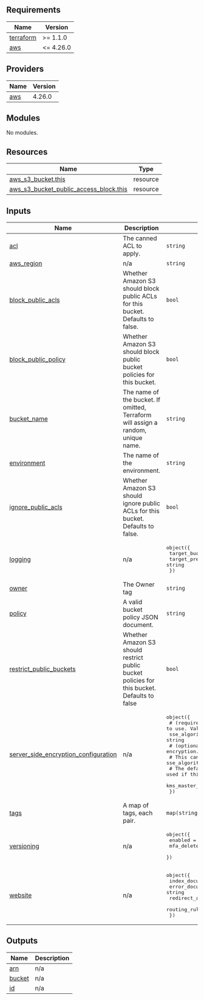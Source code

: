 <!-- markdownlint-disable -->
<!-- BEGINNING OF PRE-COMMIT-TERRAFORM DOCS HOOK -->
## Requirements

| Name | Version |
|------|---------|
| <a name="requirement_terraform"></a> [terraform](#requirement\_terraform) | >= 1.1.0 |
| <a name="requirement_aws"></a> [aws](#requirement\_aws) | <= 4.26.0 |

## Providers

| Name | Version |
|------|---------|
| <a name="provider_aws"></a> [aws](#provider\_aws) | 4.26.0 |

## Modules

No modules.

## Resources

| Name | Type |
|------|------|
| [aws_s3_bucket.this](https://registry.terraform.io/providers/hashicorp/aws/latest/docs/resources/s3_bucket) | resource |
| [aws_s3_bucket_public_access_block.this](https://registry.terraform.io/providers/hashicorp/aws/latest/docs/resources/s3_bucket_public_access_block) | resource |

## Inputs

| Name | Description | Type | Default | Required |
|------|-------------|------|---------|:--------:|
| <a name="input_acl"></a> [acl](#input\_acl) | The canned ACL to apply. | `string` | `"private"` | no |
| <a name="input_aws_region"></a> [aws\_region](#input\_aws\_region) | n/a | `string` | n/a | yes |
| <a name="input_block_public_acls"></a> [block\_public\_acls](#input\_block\_public\_acls) | Whether Amazon S3 should block public ACLs for this bucket. Defaults to false. | `bool` | `false` | no |
| <a name="input_block_public_policy"></a> [block\_public\_policy](#input\_block\_public\_policy) | Whether Amazon S3 should block public bucket policies for this bucket. | `bool` | `false` | no |
| <a name="input_bucket_name"></a> [bucket\_name](#input\_bucket\_name) | The name of the bucket. If omitted, Terraform will assign a random, unique name. | `string` | `null` | no |
| <a name="input_environment"></a> [environment](#input\_environment) | The name of the environment. | `string` | n/a | yes |
| <a name="input_ignore_public_acls"></a> [ignore\_public\_acls](#input\_ignore\_public\_acls) | Whether Amazon S3 should ignore public ACLs for this bucket. Defaults to false. | `bool` | `false` | no |
| <a name="input_logging"></a> [logging](#input\_logging) | n/a | <pre>object({<br>    target_bucket = string<br>    target_prefix = string<br>  })</pre> | `null` | no |
| <a name="input_owner"></a> [owner](#input\_owner) | The Owner tag | `string` | n/a | yes |
| <a name="input_policy"></a> [policy](#input\_policy) | A valid bucket policy JSON document. | `string` | `null` | no |
| <a name="input_restrict_public_buckets"></a> [restrict\_public\_buckets](#input\_restrict\_public\_buckets) | Whether Amazon S3 should restrict public bucket policies for this bucket. Defaults to false | `bool` | `false` | no |
| <a name="input_server_side_encryption_configuration"></a> [server\_side\_encryption\_configuration](#input\_server\_side\_encryption\_configuration) | n/a | <pre>object({<br>    # (required) The server-side encryption algorithm to use. Valid values are AES256 and aws:kms<br>    sse_algorithm = string<br>    # (optional) The AWS KMS master key ID used for the SSE-KMS encryption.<br>    # This can only be used when you set the value of sse_algorithm as aws:kms.<br>    # The default aws/s3 AWS KMS master key is used if this element is absent while the sse_algorithm is aws:kms.<br>    kms_master_key_id = string<br>  })</pre> | `null` | no |
| <a name="input_tags"></a> [tags](#input\_tags) | A map of tags, each pair. | `map(string)` | `null` | no |
| <a name="input_versioning"></a> [versioning](#input\_versioning) | n/a | <pre>object({<br>    enabled    = bool<br>    mfa_delete = bool<br>  })</pre> | <pre>{<br>  "enabled": false,<br>  "mfa_delete": false<br>}</pre> | no |
| <a name="input_website"></a> [website](#input\_website) | n/a | <pre>object({<br>    index_document           = string<br>    error_document           = string<br>    redirect_all_requests_to = string # Optional<br>    routing_rules            = string # Optional<br>  })</pre> | `null` | no |

## Outputs

| Name | Description |
|------|-------------|
| <a name="output_arn"></a> [arn](#output\_arn) | n/a |
| <a name="output_bucket"></a> [bucket](#output\_bucket) | n/a |
| <a name="output_id"></a> [id](#output\_id) | n/a |
<!-- END OF PRE-COMMIT-TERRAFORM DOCS HOOK -->
